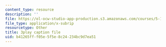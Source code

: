 ```yaml
---
content_type: resource
description: ''
file: https://ol-ocw-studio-app-production.s3.amazonaws.com/courses/5-111sc-principles-of-chemical-science-fall-2014/b41265fff05e5f5e8c24234bc9d7ea51_BZzkyqe6KD8.vtt
file_type: application/x-subrip
resourcetype: Other
title: 3play caption file
uid: b41265ff-f05e-5f5e-8c24-234bc9d7ea51
---
```

